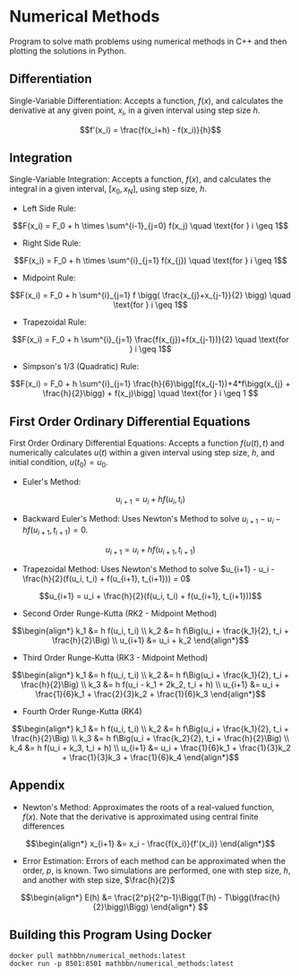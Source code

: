 # Numerical Methods
Program to solve math problems using numerical methods in C++ and then plotting the solutions in Python.

## Differentiation
Single-Variable Differentiation: Accepts a function, $f(x)$, and calculates the derivative at any given point, $x_i$, in a given interval using step size $h$. 
```math
f'(x_i) =  \frac{f(x_i+h) - f(x_i)}{h}
```

## Integration
Single-Variable Integration: Accepts a function, $f(x)$, and calculates the integral in a given interval, $[x_0, x_N]$, using step size, $h$. 
* Left Side Rule: 
```math
F(x_i) = F_0 + h \times \sum^{i-1}_{j=0} f(x_j) \quad \text{for } i \geq 1
```
* Right Side Rule: 
```math
F(x_i) = F_0 + h \times \sum^{i}_{j=1} f(x_{j}) \quad \text{for } i \geq 1
```
* Midpoint Rule:
```math
F(x_i) = F_0 + h \sum^{i}_{j=1} f \bigg( \frac{x_{j}+x_{j-1}}{2} \bigg) \quad \text{for } i \geq 1
```
* Trapezoidal Rule:
```math
F(x_i) = F_0 + h \sum^{i}_{j=1} \frac{f(x_{j})+f(x_{j-1})}{2} \quad \text{for } i \geq 1
```
* Simpson's 1/3 (Quadratic) Rule:
```math
F(x_i) = F_0 + h \sum^{i}_{j=1} \frac{h}{6}\bigg[f(x_{j-1})+4*f\bigg(x_{j} + \frac{h}{2}\bigg) + f(x_j)\bigg] \quad \text{for } i \geq 1 
```
## First Order Ordinary Differential Equations
First Order Ordinary Differential Equations: Accepts a function $f(u(t), t)$ and numerically calculates $u(t)$ within a given interval using step size, $h$, and initial condition, $u(t_0)=u_0$.
* Euler's Method:
```math
u_{i+1} = u_i + hf(u_i,t_i)
```
* Backward Euler's Method: Uses Newton's Method to solve $u_{i+1} - u_i - hf(u_{i+1}, t_{i+1})=0$.
```math
u_{i+1} = u_i + hf(u_{i+1},t_{i+1})
```
* Trapezoidal Method: Uses Newton's Method to solve $u_{i+1} - u_i - \frac{h}{2}(f(u_i, t_i) + f(u_{i+1}, t_{i+1})) = 0$
```math
u_{i+1} = u_i + \frac{h}{2}(f(u_i, t_i) + f(u_{i+1}, t_{i+1}))
```
* Second Order Runge-Kutta (RK2 - Midpoint Method)
```math
\begin{align*}
k_1 &= h f(u_i, t_i) \\
k_2 &= h f\Big(u_i + \frac{k_1}{2}, t_i + \frac{h}{2}\Big) \\
u_{i+1} &= u_i + k_2
\end{align*}
```
* Third Order Runge-Kutta (RK3 - Midpoint Method)
```math
\begin{align*}
k_1 &= h f(u_i, t_i) \\
k_2 &= h f\Big(u_i + \frac{k_1}{2}, t_i + \frac{h}{2}\Big) \\
k_3 &= h f(u_i - k_1 + 2k_2, t_i + h) \\
u_{i+1} &= u_i + \frac{1}{6}k_1 + \frac{2}{3}k_2 + \frac{1}{6}k_3
\end{align*}
```
* Fourth Order Runge-Kutta (RK4)
```math
\begin{align*}
k_1 &= h f(u_i, t_i) \\
k_2 &= h f\Big(u_i + \frac{k_1}{2}, t_i + \frac{h}{2}\Big) \\
k_3 &= h f\Big(u_i + \frac{k_2}{2}, t_i + \frac{h}{2}\Big) \\
k_4 &= h f(u_i + k_3, t_i + h) \\
u_{i+1} &= u_i + \frac{1}{6}k_1 + \frac{1}{3}k_2 + \frac{1}{3}k_3 + \frac{1}{6}k_4
\end{align*}
```

## Appendix
* Newton's Method: Approximates the roots of a real-valued function, $f(x)$. Note that the derivative is approximated using central finite differences
```math
\begin{align*}
x_{i+1} &= x_i - \frac{f(x_i)}{f'(x_i)}
\end{align*}
```
* Error Estimation: Errors of each method can be approximated when the order, $p$, is known. Two simulations are performed, one with step size, $h$, and another with step size, $\frac{h}{2}$
```math
\begin{align*}
E(h) &= \frac{2^p}{2^p-1}\Bigg(T(h) - T\bigg(\frac{h}{2}\bigg)\Bigg)
\end{align*} 
```

## Building this Program Using Docker
```
docker pull mathbbn/numerical_methods:latest
docker run -p 8501:8501 mathbbn/numerical_methods:latest
```